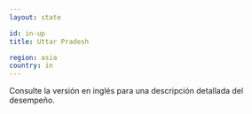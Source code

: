 ```yaml
---
layout: state

id: in-up
title: Uttar Pradesh

region: asia
country: in
---
```


Consulte la versión en inglés para una descripción detallada del desempeño.